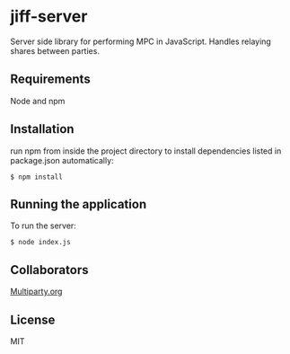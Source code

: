 # jiff-server
Server side library for performing MPC in JavaScript. Handles relaying shares between parties.

## Requirements
Node and npm

## Installation
run npm from inside the project directory to install dependencies listed in package.json automatically:

`$ npm install`

## Running the application
To run the server:

`$ node index.js`

## Collaborators
[Multiparty.org](http://multiparty.org/)

## License
MIT
